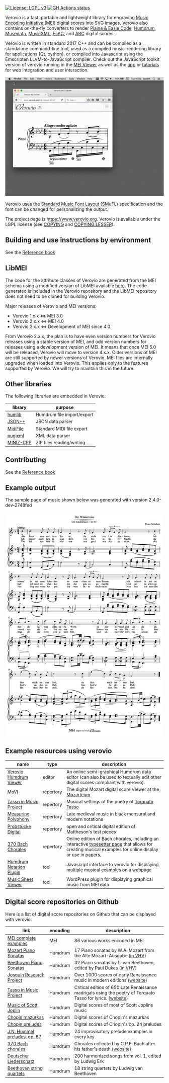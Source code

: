 [![License: LGPL v3](https://img.shields.io/badge/License-LGPL%20v3-blue.svg)](https://www.gnu.org/licenses/lgpl-3.0)
[![GH Actions status](https://github.com/clebrain/verovio/workflows/Verovio%20CI%20Build/badge.svg)](https://github.com/clebrain/verovio/actions?query=workflow%3A%22Verovio+CI+Build%22)


Verovio is a fast, portable and lightweight library for engraving [Music Encoding Initiative (MEI)](http://www.music-encoding.org) digital scores into SVG images. Verovio also contains on-the-fly converters to render [Plaine & Easie Code](https://www.iaml.info/plaine-easie-code), [Humdrum](https://www.humdrum.org), [Musedata](https://musedata.org), [MusicXML](https://www.musicxml.com), [EsAC](http://esac-data.org), and [ABC](https://en.wikipedia.org/wiki/ABC_notation) digital scores. 

Verovio is written in standard 2017 C++ and can be compiled as a standalone command-line tool, used as a compiled music-rendering library for applications (Qt, python), or compiled into Javascript using the Emscripten LLVM-to-JavaScript compiler.  Check out the JavaScript toolkit version of verovio running in the [MEI Viewer](http://www.verovio.org/mei-viewer.xhtml) as well as the [app](http://www.verovio.org/app.html) or [tutorials](https://book.verovio.org/first-steps/) for web integration and user interaction.

![Choice interaction](https://raw.githubusercontent.com/rism-digital/verovio.org/gh-pages/movies/reflow.gif)


Verovio uses the [Standard Music Font Layout (SMuFL)](http://www.smufl.org) specification and the font can be changed for personalizing the output.

The project page is https://www.verovio.org. Verovio is available under the LGPL license (see [COPYING](https://github.com/clebrain/verovio/blob/develop/COPYING) and [COPYING.LESSER](https://github.com/clebrain/verovio/blob/develop/COPYING.LESSER)).

Building and use instructions by environment
--------------------------------------------

See the [Reference book](https://book.verovio.org/installing-or-building-from-sources/command-line.html)

LibMEI
------

The code for the attribute classes of Verovio are generated from the MEI schema using a modified version of LibMEI available [here](https://github.com/rism-digital/libmei). The code generated is included in the Verovio repository and the LibMEI repository does not need to be cloned for building Verovio.

Major releases of Verovio and MEI versions:
*   Verovio 1.x.x ⇔ MEI 3.0
*   Verovio 2.x.x ⇔ MEI 4.0
*   Verovio 3.x.x ⇔ Development of MEI since 4.0

From Verovio 2.x.x, the plan is to have even version numbers for Verovio releases using a stable version of MEI, and odd version numbers for releases using a development version of MEI. It means that once MEI 5.0 will be released, Verovio will move to version 4.x.x. Older versions of MEI are still supported by newer versions of Verovio. MEI files are internally upgraded when loaded into Verovio. This applies only to the features supported by Verovio. We will try to maintain this in the future.

Other libraries
---------------

The following libraries are embedded in Verovio:

| library | purpose |
| ------- | ------- |
| [humlib](https://github.com/craigsapp/humlib)       | Humdrum file import/export |
| [JSON++](https://github.com/hjiang/jsonxx)          | JSON data parser           |
| [MidiFile](https://github.com/craigsapp/midifile)   | Standard MIDI file export  |
| [pugixml](https://pugixml.org/)                     | XML data parser            |
| [MINIZ-CPP](https://github.com/kkzi/miniz-cpp)      | ZIP files reading/writing  |

Contributing
------------

See the [Reference book](https://book.verovio.org/contributing/guidelines.html)

Example output
--------------

The sample page of music shown below was generated with version 2.4.0-dev-2748fed

![Example page](https://raw.githubusercontent.com/rism-digital/verovio.org/gh-pages/images/verovio-exp-2.4.0-dev.png)

Example resources using verovio
-------------------------------

| name | type  | description |
| ---- | ----- | ----------- |
| [Verovio Humdrum Viewer](https://verovio.humdrum.org) | editor | An online semi-graphical Humdrum data editor (can also be used to textually edit other digital scores compliant with verovio). |
| [MoVI](https://dme.mozarteum.at/movi/en) | repertory | The digital Mozart digital score VIewer at the [Mozarteum](https://mozarteum.at) |
| [Tasso in Music Project](https://www.tassomusic.org/work/?id=Trm0047m) | repertory | Musical settings of the poetry of [Torquato Tasso](https://en.wikipedia.org/wiki/Torquato_Tasso)
| [Measuring Polyphony](https://measuringpolyphony.org/display.html?/assets/mensural/325_MENSURAL.mei) | repertory | Late medieval music in black mensural and modern notations |
| [Probstücke Digital](http://probstuecke-digital.de) | repertory | open and critical digital edition of Mattheson's test pieces |
| [370 Bach Chorales](https://chorales.sapp.org) | repertory | Online edition of Bach chorales, including an interactive [typesetter page](https://chorales.sapp.org/typesetter) that allows for creating musical examples for online display or use in papers. |
| [Humdrum Notation Plugin](https://plugin.humdrum.org) | tool | Javascript interface to verovio for displaying multiple musical examples on a webpage |
| [Music Sheet Viewer](http://www.partitionnumerique.com/music-sheet-viewer-wordpress-plugin) | tool | WordPress plugin for displaying graphical music from MEI data | 


Digital score repositories on Github
------------------------------------

Here is a list of digital score repositories on Github that can be displayed with verovio:


| link | encoding | description |
| ---- | -------- | ----------- | 
| [MEI complete examples](https://github.com/music-encoding/sample-encodings/tree/master/MEI_4.0/Music/Complete_examples) | MEI | 86 various works encoded in MEI |
| [Mozart Piano Sonatas](https://github.com/craigsapp/mozart-piano-sonatas) | Humdrum | 17 Piano sonatas by W.A. Mozart from the Alte Mozart-Ausgabe ([in VHV](http://verovio.humdrum.org/?file=mozart/sonatas&k=e)) |
| [Beethoven Piano Sonatas](https://github.com/craigsapp/beethoven-piano-sonatas) | Humdrum | 32 Piano sonatas by L. van Beethoven, edited by Paul Dukas ([in VHV](http://verovio.humdrum.org/?file=beethoven/sonatas&k=e)) |
| [Josquin Research Project](https://github.com/josquin-research-project/jrp-scores) | Humdrum | Over 1000 scores of early Renaissance music in modern editions ([website](https://josquin.stanford.edu)) |
| [Tasso in Music Project](https://github.com/TassoInMusicProject/tasso-scores) | Humdrum | Critical edition of 650 Late Renaissance madrigals using the poetry of Torquato Tasso for lyrics. ([website](https://www.tassomusic.org)) |
| [Music of Scott Joplin](https://github.com/craigsapp/joplin) | Humdrum | Digital scores of most of Scott Joplins music |
| [Chopin mazurkas](https://github.com/craigsapp/chopin-mazurkas) | Humdrum | Digital scores of Chopin's mazurkas |
| [Chopin preludes](https://github.com/craigsapp/chopin-preludes) | Humdrum | Digital scores of Chopin's op. 24 preludes |
| [J.N. Hummel preludes, op. 67](https://github.com/craigsapp/hummel-preludes) | Humdrum | 24 improvisatory prelude examples in every key |
| [370 Bach chorales](https://github.com/craigsapp/bach-370-chorales) | Humdrum | Chorales collected by C.P.E. Bach after his father's death ([website](https://chorales.sapp.org)) |
| [Deutscher Liederschatz](https://github.com/craigsapp/erk-liederschatz) | Humdrum | 200 harmonized songs from vol. 1, edited by Ludwig Erk |
| [Beethoven string quartets](https://github.com/craigsapp/beethoven-string-quartets) | Humdrum | 18 string quartets by Ludwig van Beethoven |









